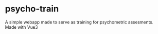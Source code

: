 # psycho-train
A simple webapp made to serve as training for psychometric assesments. Made with Vue3
